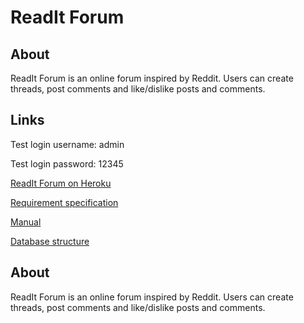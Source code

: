 # ReadIt Forum

## About

ReadIt Forum is an online forum inspired by Reddit. Users can create threads, post comments and like/dislike posts and comments. 

## Links

Test login username: admin

Test login password: 12345

[ReadIt Forum on Heroku](https://readit-forum.herokuapp.com/)

[Requirement specification](https://github.com/porrasm/tsoha-2019/blob/master/documentation/requirement_specification.md)

[Manual](https://github.com/porrasm/tsoha-2019/blob/master/documentation/manual.md)

[Database structure](https://github.com/porrasm/tsoha-2019/blob/master/documentation/database.md)

## About

ReadIt Forum is an online forum inspired by Reddit. Users can create threads, post comments and like/dislike posts and comments. 

